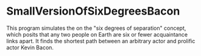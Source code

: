 # SmallVersionOfSixDegreesBacon
This program simulates the on the "six degrees of separation" concept, which posits that any two people on Earth are 
six or fewer acquaintance links apart. It finds the shortest path between an arbitrary actor and prolific actor Kevin Bacon.
